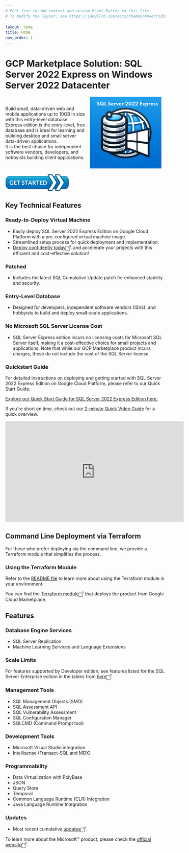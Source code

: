```yaml
---
# Feel free to add content and custom Front Matter to this file.
# To modify the layout, see https://jekyllrb.com/docs/themes/#overriding-theme-defaults

layout: home
title: Home
nav_order: 1
---
```


# GCP Marketplace Solution: SQL Server 2022 Express on Windows Server 2022 Datacenter

<div style="display: flex; align-items: center;">
  <div style="flex: 1;">
    Build small, data-driven web and mobile applications up to 10GB in size with this entry-level database.<br>
    Express edition is the entry-level, free database and is ideal for learning and building desktop and small server data-driven applications.<br>
    It is the best choice for independent software vendors, developers, and hobbyists building client applications.<br>
  </div>
  <div style="flex: 1; text-align: center;">
    <img src="./assets/images/SQL Server 2022 Express on Windows Server 2022 Datacenter_224x224.png" alt="MS SQL 2022 Express" style="max-width: 100%;">
  </div>
</div>

<a href="https://console.cloud.google.com/marketplace/product/gclouds-public/sql-server-2022-express-on-windows-server-2022-datacenter" target="_blank"><img src="./assets/images/get_started_x200.png" alt="Get Started"></a>

## Key Technical Features

### Ready-to-Deploy Virtual Machine
- Easily deploy SQL Server 2022 Express Edition on Google Cloud Platform with a pre-configured virtual machine image.
- Streamlined setup process for quick deployment and implementation.
- <a href="https://console.cloud.google.com/marketplace/product/gclouds-public/sql-server-2022-express-on-windows-server-2022-datacenter" target="_blank">Deploy confidently today<img src="./assets/images/external_link.png" alt="deploy" style="vertical-align: middle; width: 16px; height: 16px;" /></a>. and accelerate your projects with this efficient and cost-effective solution!

### Patched
- Includes the latest SQL Cumulative Update patch for enhanced stability and security.

### Entry-Level Database
- Designed for developers, independent software vendors (ISVs), and hobbyists to build and deploy small-scale applications.

### No Microsoft SQL Server License Cost
- SQL Server Express edition incurs no licensing costs for Microsoft SQL Server itself, making it a cost-effective choice for small projects and applications. Note that while our GCP Marketplace product incurs charges, these do not include the cost of the SQL Server license.

### Quickstart Guide
For detailed instructions on deploying and getting started with SQL Server 2022 Express Edition on Google Cloud Platform, please refer to our Quick Start Guide.

[Explore our Quick Start Guide for SQL Server 2022 Express Edition here.](./docs/quickstart-guide.md)

If you're short on time, check out our [2-minute Quick Video Guide](https://youtu.be/ulhDbF0JlxA) for a quick overview.
<iframe width="560" height="315" src="https://www.youtube.com/embed/ulhDbF0JlxA?si=QonbbREi6bSz9Adn" title="YouTube video player" frameborder="0" allow="accelerometer; autoplay; clipboard-write; encrypted-media; gyroscope; picture-in-picture; web-share" referrerpolicy="strict-origin-when-cross-origin" allowfullscreen></iframe>

## Command Line Deployment via Terraform

For those who prefer deploying via the command line, we provide a Terraform module that simplifies the process.

### Using the Terraform Module

Refer to the [README file](./example/terraform/README.md) to learn more about using the Terraform module in your environment.

You can find the <a href="https://github.com/gclouds-co-uk/SQL-Server-2022-Express/tree/main/example/terraform" target="_blank">Terraform module<img src="./assets/images/external_link.png" alt="deploy" style="vertical-align: middle; width: 16px; height: 16px;" /></a> that deploys the product from Google Cloud Marketplace.
 
## Features

### Database Engine Services
- SQL Server Replication
- Machine Learning Services and Language Extensions

### Scale Limits
For features supported by Developer edition, see features listed for the SQL Server Enterprise edition in the tables from <a href="https://learn.microsoft.com/en-us/sql/sql-server/editions-and-components-of-sql-server-2022?view=sql-server-ver16#scale-limits" target="_blank">here<img src="./assets/images/external_link.png" alt="scale_limits" style="vertical-align: middle; width: 16px; height: 16px;" /></a>.

### Management Tools
- SQL Management Objects (SMO)
- SQL Assessment API
- SQL Vulnerability Assessment
- SQL Configuration Manager
- SQLCMD (Command Prompt tool)

### Development Tools
- Microsoft Visual Studio integration
- Intellisense (Transact-SQL and MDX)

### Programmability
- Data Virtualization with PolyBase
- JSON
- Query Store
- Temporal
- Common Language Runtime (CLR) Integration
- Java Language Runtime Integration

### Updates
- Most recent cumulative <a href="https://learn.microsoft.com/en-us/troubleshoot/sql/releases/download-and-install-latest-updates?toc=%2Fsql%2Ftoc.json&bc=%2Fsql%2Fbreadcrumb%2Ftoc.json&view=sql-server-ver16" target="_blank">updates<img src="./assets/images/external_link.png" alt="updates" style="vertical-align: middle; width: 16px; height: 16px;" /></a>.

To learn more about the Microsoft™ product, please check the <a href="https://learn.microsoft.com/en-us/sql/sql-server/editions-and-components-of-sql-server-2022?view=sql-server-ver16" target="_blank">official website<img src="./assets/images/external_link.png" alt="official website" style="vertical-align: middle; width: 16px; height: 16px;" /></a>.
